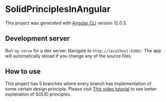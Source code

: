 # SolidPrinciplesInAngular

This project was generated with [Angular CLI](https://github.com/angular/angular-cli) version 12.0.3.

## Development server

Run `ng serve` for a dev server. Navigate to `http://localhost:4200/`. The app will automatically reload if you change any of the source files.

## How to use

This project has 5 branches where every branch has implementation of some certain design principle.
Please visit [This video tutorial](https://youtu.be/Y-MRJ9QYCvI) to see better explenation of SOLID principles.
